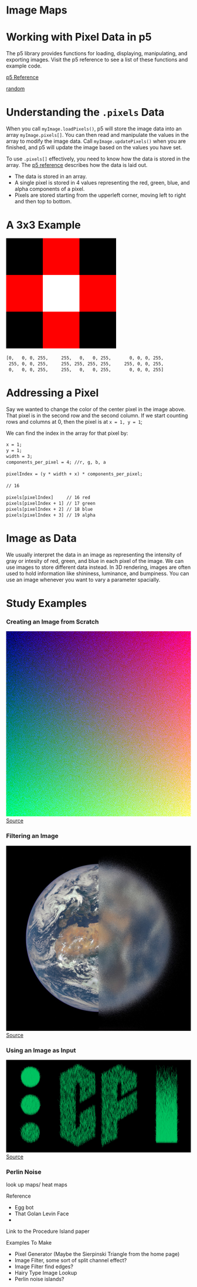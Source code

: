 
# Image Maps



# Working with Pixel Data in p5

The p5 library provides functions for loading, displaying, manipulating, and exporting images. Visit the p5 reference to see a list of these functions and example code.

[p5 Reference](http://p5js.org/reference/#group-Image)

<a href="./basic_image.js" class="p5_example show-lab show-lab-link hidden">random</a>


# Understanding the `.pixels` Data

When you call `myImage.loadPixels()`, p5 will store the image data into an array `myImage.pixels[]`. You can then read and manipulate the values in the array to modify the image data. Call `myImage.updatePixels()` when you are finished, and p5 will update the image based on the values you have set.

To use `.pixels[]` effectively, you need to know how the data is stored in the array. The [p5 reference](http://p5js.org/reference/#/p5/pixels[])  describes how the data is laid out. 

- The data is stored in an array.
- A single pixel is stored in 4 values representing the red, green, blue, and alpha components of a pixel.
- Pixels are stored starting from the upperleft corner, moving left to right and then top to bottom.


# A 3x3 Example
![Cross](cross.png)

```
[0,   0, 0, 255,     255,   0,   0, 255,       0, 0, 0, 255, 
 255, 0, 0, 255,     255, 255, 255, 255,     255, 0, 0, 255,
 0,   0, 0, 255,     255,   0,   0, 255,       0, 0, 0, 255]

```

# Addressing a Pixel

Say we wanted to change the color of the center pixel in the image above. That pixel is in the second row and the second column. If we start counting rows and columns at 0, then the pixel is at `x = 1, y = 1`;

We can find the index in the array for that pixel by:
```
x = 1;
y = 1;
width = 3;
components_per_pixel = 4; //r, g, b, a

pixelIndex = (y * width + x) * components_per_pixel;

// 16

pixels[pixelIndex]     // 16 red
pixels[pixelIndex + 1] // 17 green
pixels[pixelIndex + 2] // 18 blue
pixels[pixelIndex + 3] // 19 alpha

```






# Image as Data
We usually interpret the data in an image as representing the intensity of gray or intesity of red, green, and blue in each pixel of the image. We can use images to store different data instead. In 3D rendering, images are often used to hold information like shininess, luminance, and bumpiness. You can use an image whenever you want to vary a parameter spacially. 

# Study Examples

### Creating an Image from Scratch
![Create Image](https://raw.githubusercontent.com/jbakse/p5_sketches/master/sketch_createimage/output.jpg)
[Source](https://github.com/jbakse/p5_sketches/tree/master/sketch_createimage)

### Filtering an Image
![Image Filter](https://raw.githubusercontent.com/jbakse/p5_sketches/master/sketch_filter/output.jpg)
[Source](https://github.com/jbakse/p5_sketches/tree/master/sketch_filter)


### Using an Image as Input
![Image Filter](https://raw.githubusercontent.com/jbakse/p5_sketches/master/sketch_grass/output.jpg)
[Source](https://github.com/jbakse/p5_sketches/tree/master/sketch_grass)






### Perlin Noise
look up maps/ heat maps


Reference
- Egg bot
- That Golan Levin Face 
- 

Link to the Procedure Island paper


Examples To Make
- Pixel Generator (Maybe the Sierpinski Triangle from the home page)
- Image Filter, some sort of split channel effect?
- Image Filter find edges?
- Hairy Type Image Lookup
- Perlin noise islands?
